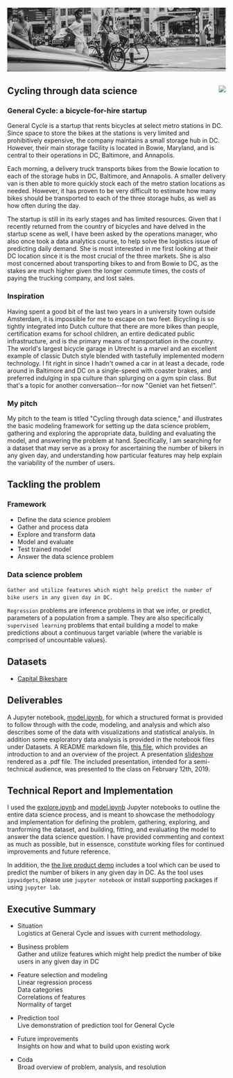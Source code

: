 ![](./images/bike1.jpg)

## Cycling through data science &nbsp; <img src="../master/images/bicycle32.png" style="float:right">

### General Cycle: a bicycle-for-hire startup
General Cycle is a startup that rents bicycles at select metro stations in DC. Since space to store the bikes at the stations is very limited and prohibitively expensive, the company maintains a small storage hub in DC. However, their main storage facility is located in Bowie, Maryland, and is central to their operations in DC, Baltimore, and Annapolis.

Each morning, a delivery truck transports bikes from the Bowie location to each of the storage hubs in DC, Baltimore, and Annapolis. A smaller delivery van is then able to more quickly stock each of the metro station locations as needed. However, it has proven to be very difficult to estimate how many bikes should be transported to each of the three storage hubs, as well as how often during the day.  

The startup is still in its early stages and has limited resources. Given that I recently returned from the country of bicycles and have delved in the startup scene as well, I have been asked by the operations manager, who also once took a data analytics course, to help solve the logistics issue of predicting daily demand. She is most interested in me first looking at their DC location since it is the most crucial of the three markets. She is also most concerned about transporting bikes to and from Bowie to DC, as the stakes are much higher given the longer commute times, the costs of paying the trucking company, and lost sales.

### Inspiration
Having spent a good bit of the last two years in a university town outside Amsterdam, it is impossible for me to escape on two feet. Bicycling is so tightly integrated into Dutch culture that there are more bikes than people, certification exams for school children, an entire dedicated public infrastructure, and is the primary means of transportation in the country. The world's largest bicycle garage in Utrecht is a marvel and an excellent example of classic Dutch style blended with tastefully implemented modern technology. I fit right in since I hadn't owned a car in at least a decade, rode around in Baltimore and DC on a single-speed with coaster brakes, and preferred indulging in spa culture than splurging on a gym spin class. But that's a topic for another conversation--for now "Geniet van het fietsen!".

### My pitch
My pitch to the team is titled "Cycling through data science," and illustrates the basic modeling framework for setting up the data science problem, gathering and exploring the appropriate data, building and evaluating the model, and answering the problem at hand. Specifically, I am searching for a dataset that may serve as a proxy for ascertaining the number of bikers in any given day, and understanding how particular features may help explain the variability of the number of users.


## Tackling the problem

### Framework
- Define the data science problem
- Gather and process data
- Explore and transform data
- Model and evaluate
- Test trained model
- Answer the data science problem

### Data science problem
`Gather and utilize features which might help predict the number of bike users in any given day in DC.`

`Regression` problems are inference problems in that we infer, or predict, parameters of a population from a sample. They are also specifically `supervised learning` problems that entail building a model to make predictions about a continuous target variable (where the variable is comprised of uncountable values).


## Datasets 
- [Capital Bikeshare](./code/explore.ipynb)

## Deliverables
A Jupyter notebook, [model.ipynb](./code/model.ipynb), for which a structured format is provided to follow through with the code, modeling, and analysis and which also describes some of the data with visualizations and statistical analysis. In addition some exploratory data analysis is provided in the notebook files under Datasets.
A README markdown file, [this file](./README.md), which provides an introduction to and an overview of the project.
A presentation [slideshow](./slides/slides.pdf) rendered as a .pdf file. The included presentation, intended for a semi-technical audience, was presented to the class on February 12th, 2019.

## Technical Report and Implementation
I used the [explore.ipynb](./code/explore.ipynb) and [model.ipynb](./code/model.ipynb) Jupyter notebooks to outline the entire data science process, and is meant to showcase the methodology and implementation for defining the problem, gathering, exploring, and tranforming the dataset, and building, fitting, and evaluating the model to answer the data science question. I have provided commenting and context as much as possible, but in essensce, constitute working files for continued improvements and future reference.

In addition, the [the live product demo](./code/tool.ipynb) includes a tool which can be used to predict the number of bikers in any given day in DC. As the tool uses `ipywidgets`, please use `jupyter notebook` or install supporting packages if using `jupyter lab`.

## Executive Summary

- Situation  
  Logistics at General Cycle and issues with current methodology.
  
- Business problem  
  Gather and utilize features which might help predict the number of bike users in any given day in DC

- Feature selection and modeling  
  Linear regression process  
  Data categories  
  Correlations of features  
  Normality of target  

- Prediction tool  
  Live demonstration of prediction tool for General Cycle  
  
- Future improvements  
  Insights on how and what to build upon existing work  

- Coda  
  Broad overview of problem, analysis, and resolution  

